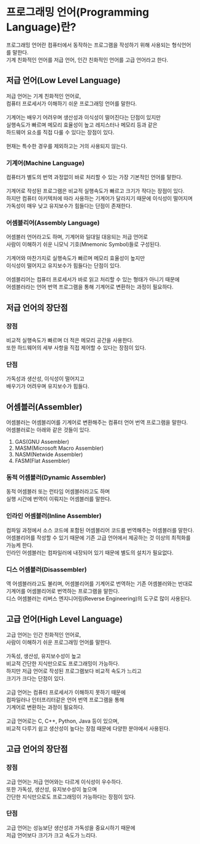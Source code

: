 # 프로그래밍 언어(Programming Language)란?
프로그래밍 언어란 컴퓨터에서 동작하는 프로그램을 작성하기 위해 사용되는 형식언어를 말한다.<br/>
기계 친화적인 언어를 저급 언어, 인간 친화적인 언어를 고급 언어라고 한다.
## 저급 언어(Low Level Language)
저급 언어는 기계 친화적인 언어로,<br/>
컴퓨터 프로세서가 이해하기 쉬운 프로그래밍 언어를 말한다.<br/>
<br/>
기계어는 배우기 어려우며 생산성과 이식성이 떨어진다는 단점이 있지만<br/>
실행속도가 빠르며 메모리 효율성이 높고 레지스터나 메모리 등과 같은<br/>
하드웨어 요소를 직접 다룰 수 있다는 장점이 있다.<br/>
<br/>
현재는 특수한 경우를 제외하고는 거의 사용되지 않는다.

### 기계어(Machine Language)
컴퓨터가 별도의 번역 과정없이 바로 처리할 수 있는 가장 기본적인 언어를 말한다.<br/>
<br/>
기계어로 작성된 프로그램은 비교적 실행속도가 빠르고 크기가 작다는 장점이 있다.<br/>
하지만 컴퓨터 아키텍처에 따라 사용하는 기계어가 달라지기 때문에 이식성이 떨어지며<br/>
가독성이 매우 낮고 유지보수가 힘들다는 단점이 존재한다.

### 어셈블리어(Assembly Language)
어셈블러 언어라고도 하며, 기계어와 일대일 대응되는 저급 언어로<br/>
사람이 이해하기 쉬운 니모닉 기호(Mnemonic Symbol)들로 구성된다.<br/>
<br/>
기계어와 마찬가지로 실행속도가 빠르며 메모리 효율성이 높지만<br/>
이식성이 떨어지고 유지보수가 힘들다는 단점이 있다.<br/>
<br/>
어셈블리어는 컴퓨터 프로세서가 바로 읽고 처리할 수 있는 형태가 아니기 때문에<br/>
어셈블러라는 언어 번역 프로그램을 통해 기계어로 변환하는 과정이 필요하다.

## 저급 언어의 장단점
### 장점
비교적 실행속도가 빠르며 더 적은 메모리 공간을 사용한다.<br/>
또한 하드웨어의 세부 사항을 직접 제어할 수 있다는 장점이 있다.
### 단점
가독성과 생산성, 이식성이 떨어지고<br/>
배우기가 어려우며 유지보수가 힘들다.
## 어셈블러(Assembler)
어셈블러는 어셈블리어를 기계어로 변환해주는 컴퓨터 언어 번역 프로그램을 말한다.<br/>
어셈블러로는 아래와 같은 것들이 있다.

1. GAS(GNU Assembler)
2. MASM(Microsoft Macro Assembler)
3. NASM(Netwide Assembler)
4. FASM(Flat Assembler)
### 동적 어셈블러(Dynamic Assembler)
동적 어셈블러 또는 런타임 어셈블러라고도 하며<br/>
실행 시간에 번역이 이뤄지는 어셈블러를 말한다.
### 인라인 어셈블러(Inline Assembler)
컴파일 과정에서 소스 코드에 포함된 어셈블리어 코드를 번역해주는 어셈블러를 말한다.<br/>
어셈블리어를 작성할 수 있기 때문에 기존 고급 언어에서 제공하는 것 이상의 최적화를 가능케 한다.<br/>
인라인 어셈블러는 컴파일러에 내장되어 있기 때문에 별도의 설치가 필요없다.
### 디스 어셈블러(Disassembler)
역 어셈블러라고도 불리며, 어셈블리어를 기계어로 번역하는 기존 어셈블러와는 반대로<br/>
기계어를 어셈블리어로 번역하는 프로그램을 말한다.<br/>
디스 어셈블러는 리버스 엔지니어링(Reverse Engineering)의 도구로 많이 사용된다.
## 고급 언어(High Level Language)
고급 언어는 인간 친화적인 언어로,<br/>
사람이 이해하기 쉬운 프로그래밍 언어를 말한다.<br/>
<br/>
가독성, 생산성, 유지보수성이 높고<br/>
비교적 간단한 지식만으로도 프로그래밍이 가능하다.<br/>
하지만 저급 언어로 작성된 프로그램보다 비교적 속도가 느리고<br/>
크기가 크다는 단점이 있다.<br/>
<br/>
고급 언어는 컴퓨터 프로세서가 이해하지 못하기 때문에<br/>
컴파일러나 인터프리터같은 언어 번역 프로그램을 통해<br/>
기계어로 변환하는 과정이 필요하다.<br/>
<br/>
고급 언어로는 C, C++, Python, Java 등이 있으며,<br/>
비교적 다루기 쉽고 생산성이 높다는 장점 때문에 다양한 분야에서 사용된다.

## 고급 언어의 장단점
### 장점
고급 언어는 저급 언어와는 다르게 이식성이 우수하다.<br/>
또한 가독성, 생산성, 유지보수성이 높으며<br/>
간단한 지식만으로도 프로그래밍이 가능하다는 장점이 있다.

### 단점
고급 언어는 성능보단 생산성과 가독성을 중요시하기 때문에<br/>
저급 언어보다 크기가 크고 속도가 느리다.